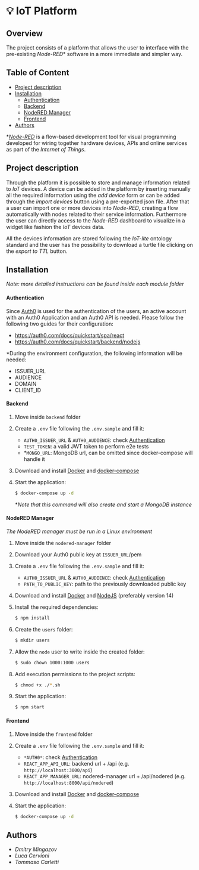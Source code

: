 # :bulb: IoT Platform

## Overview

The project consists of a platform that allows the user to interface with the pre-existing *Node-RED** software in a more immediate and simpler way. 

## Table of Content

- [Project description](#project-description)
- [Installation](#installation)
    - [Authentication](#authentication)
    - [Backend](#backend)
    - [NodeRED Manager](#nodered-manager)
    - [Frontend](#frontend)
- [Authors](#authors)

*[*Node-RED*](https://nodered.org) is a flow-based development tool for visual programming developed for wiring together hardware devices, APIs and online services as part of the *Internet of Things*.

## Project description

Through the platform it is possible to store and manage information related to *IoT* devices.
 A device can be added in the platform by inserting manually all the required information using the *add device* form or can be added through the *import devices* button using a pre-exported json file. After that a user can import one or more devices into *Node-RED*, creating a flow automatically with nodes related to their service information. 
 Furthermore the user can directly access to the *Node-RED* dashboard to visualize in a widget like fashion the *IoT* devices data.

All the devices information are stored following the *IoT-lite* ontology standard and the user has the possibility to download a turtle file clicking on the *export to TTL* button.

## Installation

*Note: more detailed instructions can be found inside each module folder*

#### Authentication

Since [Auth0](https://auth0.com/) is used for the authentication of the users, an active account with an Auth0 Application and an Auth0 API is needed.
Please follow the following two guides for their configuration: 
- https://auth0.com/docs/quickstart/spa/react
- https://auth0.com/docs/quickstart/backend/nodejs

*During the environment configuration, the following information will be needed:
- ISSUER_URL
- AUDIENCE
- DOMAIN
- CLIENT_ID

#### Backend


1. Move inside `backend` folder

1. Create a `.env` file following the `.env.sample` and fill it: 
    - `AUTH0_ISSUER_URL` & `AUTH0_AUDIENCE`: check [Authentication](#authentication)
    - `TEST_TOKEN`: a valid JWT token to perform e2e tests
    - *`MONGO_URL`: MongoDB url, can be omitted since docker-compose will handle it

1. Download and install [Docker](https://docs.docker.com/get-docker/) and [docker-compose](https://docs.docker.com/compose/install/)

1. Start the application:

    ```bash
    $ docker-compose up -d
    ```

    **Note that this command will also create and start a MongoDB instance*


#### NodeRED Manager

*The NodeRED manager must be run in a Linux environment*

1. Move inside the `nodered-manager` folder

1. Download your Auth0 public key at `ISSUER_URL`/pem 

1. Create a `.env` file following the `.env.sample` and fill it: 

    - `AUTH0_ISSUER_URL` & `AUTH0_AUDIENCE`: check [Authentication](#authentication)
    - `PATH_TO_PUBLIC_KEY`: path to the previously downloaded public key

1. Download and install [Docker](https://docs.docker.com/get-docker/) and [NodeJS](https://nodejs.org/en/download/) (preferably version 14)

1. Install the required dependencies:

    ```bash
    $ npm install
    ```

1. Create the `users` folder:

    ```bash
    $ mkdir users
    ```

1. Allow the `node` user to write inside the created folder: 

    ```bash
    $ sudo chown 1000:1000 users
    ```

1. Add execution permissions to the project scripts:

    ```bash
    $ chmod +x ./*.sh
    ```

1. Start the application:

    ```bash
    $ npm start
    ```
    

#### Frontend


1. Move inside the `frontend` folder

1. Create a `.env` file following the `.env.sample` and fill it: 

    - `*AUTH0*`: check [Authentication](#authentication)
    - `REACT_APP_API_URL`: backend url + /api (e.g. `http://localhost:3000/api`)
    - `REACT_APP_MANAGER_URL`: nodered-manager url + /api/nodered (e.g. `http://localhost:8000/api/nodered`)

1. Download and install [Docker](https://docs.docker.com/get-docker/) and [docker-compose](https://docs.docker.com/compose/install/)

2. Start the application:

    ```bash
    $ docker-compose up -d
    ```


## Authors
- *Dmitry Mingazov*
- *Luca Cervioni*
- *Tommaso Carletti*

